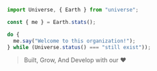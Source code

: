 ```javascript
import Universe, { Earth } from "universe";

const { me } = Earth.stats();

do {
  me.say("Welcome to this organization!");
} while (Universe.status() === "still exist"));
```


> Built, Grow, And Develop with our ♥️
